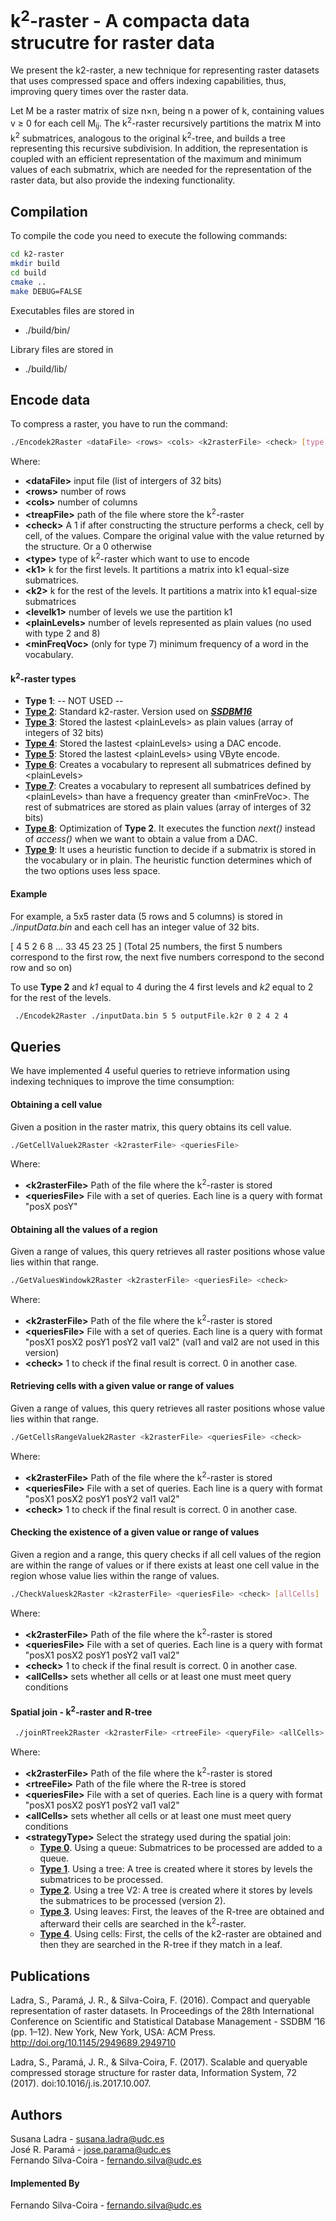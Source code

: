 k<sup>2</sup>-raster -  A compacta data strucutre for raster data
=========================

We present the k2-raster,  a new technique for representing raster datasets that uses compressed space and offers indexing capabilities, thus, improving query times over the raster data.

Let M be a raster matrix of size n×n, being n a power of k, containing values v ≥ 0 for each cell M<sub>i</sub><sub>j</sub>. 
The k<sup>2</sup>-raster recursively partitions the matrix M into k<sup>2</sup> submatrices, analogous to the original k<sup>2</sup>-tree, 
and builds a tree representing this recursive subdivision. 
In addition, the representation is coupled with an efficient representation of the maximum and minimum values of each submatrix, 
which are needed for the representation of the raster data, but also provide the indexing functionality.
 
 
## Compilation ##
 
 To compile the code you need to execute the following commands:
 ```bash
 cd k2-raster
 mkdir build
 cd build
 cmake ..
 make DEBUG=FALSE
 ```
 
 Executables files are stored in
 * ./build/bin/
 
 Library files are stored in
 * ./build/lib/

 
## Encode data ##
 
To compress a raster, you have to run the command:

 ```bash
 ./Encodek2Raster <dataFile> <rows> <cols> <k2rasterFile> <check> [type] [k1 k2 levelK1 [plainLevels]] [minFreqVoc]  
 ```
 
 Where:
 * **\<dataFile>** input file (list of intergers of 32 bits)
 * **\<rows>** number of rows
 * **\<cols>** number of columns
 * **\<treapFile>** path of the file where store the k<sup>2</sup>-raster
 * **\<check>** A 1 if after constructing the structure performs a check, cell by cell, of the values. Compare the original value with the value returned by the structure. Or a 0 otherwise
 * **\<type>** type of  k<sup>2</sup>-raster which want to use to encode 
 * **\<k1>** k for the first levels. It partitions a matrix into k1 equal-size submatrices.
 * **\<k2>** k for the rest of the levels. It partitions a matrix into k1 equal-size submatrices
 * **\<levelk1>** number of levels we use the partition k1
 * **\<plainLevels>** number of levels represented as plain values (no used with type 2 and 8)
 * **\<minFreqVoc>** (only for type 7) minimum frequency of a word in the vocabulary.
 

#### k<sup>2</sup>-raster types ####
 
 * **Type 1**: -- NOT USED --
 * [**Type 2**](src/k2raster/k2-raster.cpp): Standard k2-raster. Version used on [__*SSDBM16*__](http://doi.org/10.1145/2949689.2949710)
 * [**Type 3**](src/k2raster/plain/k2-raster-plain.cpp): Stored the lastest \<plainLevels> as plain values (array of integers of 32 bits)
 * [**Type 4**](src/k2raster/plain/k2-raster-plain-DAC.cpp): Stored the lastest \<plainLevels> using a DAC encode. 
 * [**Type 5**](src/k2raster/plain/k2-raster-plain-VByte.cpp): Stored the lastest \<plainLevels> using VByte encode.
 * [**Type 6**](src/k2raster/compresessLeaves/k2-raster-CompressLeaves.cpp): Creates a vocabulary to represent all submatrices defined by \<plainLevels>
 * [**Type 7**](src/k2raster/compresessLeaves/k2-raster-CompressLeavesH.cpp): Creates a vocabulary to represent all sumbatrices defined by \<plainLevels> than have a frequency greater than \<minFreVoc>. The rest of submatrices are stored as plain values (array of interges of 32 bits) 
 * [**Type 8**](src/k2raster/k2-raster-opt.cpp): Optimization of **Type 2**. It executes the function *next()* instead of *access()* when we want to obtain a value from a DAC.
 * [**Type 9**](src/k2raster/k2-raster-entropy.cpp): It uses a heuristic function to decide if a submatrix is stored in the vocabulary or in plain. The heuristic function determines which of the two options uses less space.
 
 

#### Example ####
 
For example, a 5x5 raster data (5 rows and 5 columns) is stored in _./inputData.bin_ and each cell has an integer value of 32 bits.

\[ 4 5 2 6 8 ... 33 45 23 25 ] (Total 25 numbers, the first 5 numbers correspond to the first row, the next five numbers correspond to the second row and so on) 
 
 To use **Type 2** and *k1* equal to 4 during the 4 first levels and *k2* equal to 2 for the rest of the levels.
 
```bash
 ./Encodek2Raster ./inputData.bin 5 5 outputFile.k2r 0 2 4 2 4
```

## Queries ##

 We have implemented 4 useful queries to retrieve information using indexing techniques to improve the time consumption:

#### Obtaining a cell value ####

 Given a position in the raster matrix, this query obtains its cell value.

 ```bash
 ./GetCellValuek2Raster <k2rasterFile> <queriesFile>
 ```
 Where:
 
 * **\<k2rasterFile>** Path of the file where the k<sup>2</sup>-raster is stored 
 * **\<queriesFile>**  File with a set of queries. Each line is a query with format "posX posY"

#### Obtaining all the values of a region ####

 Given a range of values, this query retrieves all raster positions whose value lies within that range.

 ```bash
 ./GetValuesWindowk2Raster <k2rasterFile> <queriesFile> <check>
 ```
 Where:
 
 * **\<k2rasterFile>** Path of the file where the k<sup>2</sup>-raster is stored 
 * **\<queriesFile>**  File with a set of queries. Each line is a query with format "posX1 posX2 posY1 posY2 val1 val2" (val1 and val2 are not used in this version)
 * **\<check>** 1 to check if the final result is correct. 0 in another case.
 

#### Retrieving cells with a given value or range of values ####

Given a range of values, this query retrieves all raster positions whose value lies within that range.

 ```bash
 ./GetCellsRangeValuek2Raster <k2rasterFile> <queriesFile> <check>
 ```
 Where:
 
 * **\<k2rasterFile>** Path of the file where the k<sup>2</sup>-raster is stored 
 * **\<queriesFile>**  File with a set of queries. Each line is a query with format "posX1 posX2 posY1 posY2 val1 val2"
 * **\<check>** 1 to check if the final result is correct. 0 in another case.

#### Checking the existence of a given value or range of values ####

Given a region and a range, this query checks if all cell values of the region are within the range of values or if there exists at least one cell value in the region whose value lies within the range of values.

 ```bash
 ./CheckValuesk2Raster <k2rasterFile> <queriesFile> <check> [allCells]
 ```
 Where:
 
 * **\<k2rasterFile>** Path of the file where the k<sup>2</sup>-raster is stored 
 * **\<queriesFile>**  File with a set of queries. Each line is a query with format "posX1 posX2 posY1 posY2 val1 val2"
 * **\<check>** 1 to check if the final result is correct. 0 in another case.
 * **\<allCells>** sets whether all cells or at least one must meet query conditions

#### Spatial join - k<sup>2</sup>-raster  and R-tree ####

```bash
 ./joinRTreek2Raster <k2rasterFile> <rtreeFile> <queryFile> <allCells> [strategyType]
 ```
 
 Where:
  
 * **\<k2rasterFile>** Path of the file where the k<sup>2</sup>-raster is stored 
 * **\<rtreeFile>** Path of the file where the R-tree is stored 
 * **\<queriesFile>**  File with a set of queries. Each line is a query with format "posX1 posX2 posY1 posY2 val1 val2"
 * **\<allCells>** sets whether all cells or at least one must meet query conditions
 * **\<strategyType>** Select the strategy used during the spatial join:
    * [**Type 0**](src/rtree/SpatialJoin/QueryStrategy/GetObjectsQueryStrategyQueue.cpp). Using a queue: Submatrices to be processed are added to a queue.
    * [**Type 1**](src/rtree/SpatialJoin/QueryStrategy/GetObjectsQueryStrategyTree.cpp). Using a tree: A tree is created where it stores by levels the submatrices to be processed.
    * [**Type 2**](src/rtree/SpatialJoin/QueryStrategy/GetObjectsQueryStrategyTree2.cpp). Using a tree V2: A tree is created where it stores by levels the submatrices to be processed (version 2).
    * [**Type 3**](src/rtree/SpatialJoin/QueryStrategy/GetObjectsQueryStrategyLeaves.cpp). Using leaves: First, the leaves of the R-tree are obtained and afterward their cells are searched in the k<sup>2</sup>-raster.
    * [**Type 4**](src/joinRTree.cpp). Using cells: First, the cells of the k2-raster are obtained and then they are searched in the R-tree if they match in a leaf.

## Publications ##

Ladra, S., Paramá, J. R., & Silva-Coira, F. (2016). Compact and queryable representation of raster datasets. In Proceedings of the 28th International Conference on Scientific and Statistical Database Management - SSDBM ’16 (pp. 1–12). New York, New York, USA: ACM Press. http://doi.org/10.1145/2949689.2949710

Ladra, S., Paramá, J. R., & Silva-Coira, F. (2017). Scalable and queryable compressed storage structure for raster data, Information System, 72 (2017). doi:10.1016/j.is.2017.10.007.

## Authors ##

Susana Ladra - <susana.ladra@udc.es>     
José R. Paramá - <jose.parama@udc.es>    
Fernando Silva-Coira - <fernando.silva@udc.es>

#### Implemented By ####
Fernando Silva-Coira - <fernando.silva@udc.es>


